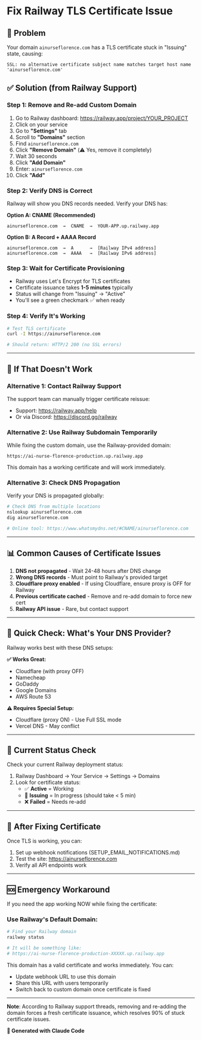 # Fix Railway TLS Certificate Issue

## 🔴 Problem
Your domain `ainurseflorence.com` has a TLS certificate stuck in "Issuing" state, causing:
```
SSL: no alternative certificate subject name matches target host name 'ainurseflorence.com'
```

## ✅ Solution (from Railway Support)

### Step 1: Remove and Re-add Custom Domain

1. Go to Railway dashboard: https://railway.app/project/YOUR_PROJECT
2. Click on your service
3. Go to **"Settings"** tab
4. Scroll to **"Domains"** section
5. Find `ainurseflorence.com`
6. Click **"Remove Domain"** (⚠️ Yes, remove it completely)
7. Wait 30 seconds
8. Click **"Add Domain"**
9. Enter: `ainurseflorence.com`
10. Click **"Add"**

### Step 2: Verify DNS is Correct

Railway will show you DNS records needed. Verify your DNS has:

**Option A: CNAME (Recommended)**
```
ainurseflorence.com  →  CNAME  →  YOUR-APP.up.railway.app
```

**Option B: A Record + AAAA Record**
```
ainurseflorence.com  →  A      →  [Railway IPv4 address]
ainurseflorence.com  →  AAAA   →  [Railway IPv6 address]
```

### Step 3: Wait for Certificate Provisioning

- Railway uses Let's Encrypt for TLS certificates
- Certificate issuance takes **1-5 minutes** typically
- Status will change from "Issuing" → "Active"
- You'll see a green checkmark ✅ when ready

### Step 4: Verify It's Working

```bash
# Test TLS certificate
curl -I https://ainurseflorence.com

# Should return: HTTP/2 200 (no SSL errors)
```

---

## 🔧 If That Doesn't Work

### Alternative 1: Contact Railway Support

The support team can manually trigger certificate reissue:
- Support: https://railway.app/help
- Or via Discord: https://discord.gg/railway

### Alternative 2: Use Railway Subdomain Temporarily

While fixing the custom domain, use the Railway-provided domain:
```
https://ai-nurse-florence-production.up.railway.app
```

This domain has a working certificate and will work immediately.

### Alternative 3: Check DNS Propagation

Verify your DNS is propagated globally:
```bash
# Check DNS from multiple locations
nslookup ainurseflorence.com
dig ainurseflorence.com

# Online tool: https://www.whatsmydns.net/#CNAME/ainurseflorence.com
```

---

## 📊 Common Causes of Certificate Issues

1. **DNS not propagated** - Wait 24-48 hours after DNS change
2. **Wrong DNS records** - Must point to Railway's provided target
3. **Cloudflare proxy enabled** - If using Cloudflare, ensure proxy is OFF for Railway
4. **Previous certificate cached** - Remove and re-add domain to force new cert
5. **Railway API issue** - Rare, but contact support

---

## 🎯 Quick Check: What's Your DNS Provider?

Railway works best with these DNS setups:

**✅ Works Great:**
- Cloudflare (with proxy OFF)
- Namecheap
- GoDaddy
- Google Domains
- AWS Route 53

**⚠️ Requires Special Setup:**
- Cloudflare (proxy ON) - Use Full SSL mode
- Vercel DNS - May conflict

---

## 🔄 Current Status Check

Check your current Railway deployment status:

1. Railway Dashboard → Your Service → Settings → Domains
2. Look for certificate status:
   - ✅ **Active** = Working
   - 🔄 **Issuing** = In progress (should take < 5 min)
   - ❌ **Failed** = Needs re-add

---

## 📧 After Fixing Certificate

Once TLS is working, you can:
1. Set up webhook notifications (SETUP_EMAIL_NOTIFICATIONS.md)
2. Test the site: https://ainurseflorence.com
3. Verify all API endpoints work

---

## 🆘 Emergency Workaround

If you need the app working NOW while fixing the certificate:

### Use Railway's Default Domain:
```bash
# Find your Railway domain
railway status

# It will be something like:
# https://ai-nurse-florence-production-XXXXX.up.railway.app
```

This domain has a valid certificate and works immediately. You can:
- Update webhook URL to use this domain
- Share this URL with users temporarily
- Switch back to custom domain once certificate is fixed

---

**Note**: According to Railway support threads, removing and re-adding the domain forces a fresh certificate issuance, which resolves 90% of stuck certificate issues.

**🤖 Generated with Claude Code**
